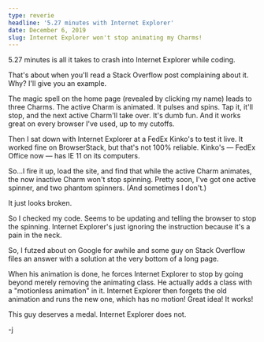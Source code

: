 ```yaml
---
type: reverie
headline: '5.27 minutes with Internet Explorer'
date: December 6, 2019
slug: Internet Explorer won't stop animating my Charms!
---
```


5.27 minutes is all it takes to crash into Internet Explorer while coding. 

That's about when you'll read a Stack Overflow post complaining about it. Why? I'll give you an example. 

The magic spell on the home page (revealed by clicking my name) leads to three Charms. The active Charm is animated. It pulses and spins. Tap it, it'll stop, and the next active Charm'll take over. It's dumb fun. And it works great on every browser I've used, up to my cutoffs.

Then I sat down with Internet Explorer at a FedEx Kinko's to test it live. It worked fine on BrowserStack, but that's not 100% reliable. Kinko's — FedEx Office now — has IE 11 on its computers. 

So...I fire it up, load the site, and find that while the active Charm animates, the now inactive Charm won't stop spinning. Pretty soon, I've got one active spinner, and two phantom spinners. (And sometimes I don't.)

It just looks broken. 

So I checked my code. Seems to be updating and telling the browser to stop the spinning. Internet Explorer's just ignoring the instruction because it's a pain in the neck. 

So, I futzed about on Google for awhile and some guy on Stack Overflow files an answer with a solution at the very bottom of a long page. 

When his animation is done, he forces Internet Explorer to stop by going beyond merely removing the animating class. He actually adds a class with a "motionless animation" in it. Internet Explorer then forgets the old animation and runs the new one, which has no motion! Great idea! It works!

This guy deserves a medal. Internet Explorer does not.

-j
